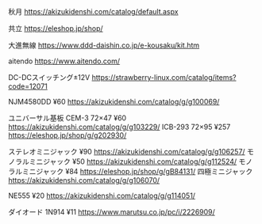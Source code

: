 

秋月
https://akizukidenshi.com/catalog/default.aspx

共立
https://eleshop.jp/shop/

大進無線
https://www.ddd-daishin.co.jp/e-kousaku/kit.htm

aitendo
https://www.aitendo.com/

DC-DCスイッチング±12V
https://strawberry-linux.com/catalog/items?code=12071


NJM4580DD ¥60
https://akizukidenshi.com/catalog/g/g100069/






ユニバーサル基板 CEM-3 72×47 ¥60
https://akizukidenshi.com/catalog/g/g103229/
ICB-293 72×95 ¥257
https://eleshop.jp/shop/g/g202930/

ステレオミニジャック ¥90
https://akizukidenshi.com/catalog/g/g106257/
モノラルミニジャック ¥50
https://akizukidenshi.com/catalog/g/g112524/
モノラルミニジャック ¥84
https://eleshop.jp/shop/g/gB84131/
四極ミニジャック
https://akizukidenshi.com/catalog/g/g106070/

NE555 ¥20
https://akizukidenshi.com/catalog/g/g114051/

ダイオード 1N914 ¥11
https://www.marutsu.co.jp/pc/i/2226909/
